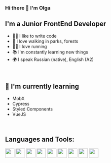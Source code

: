 ### Hi there 👋 I'm Olga

## I'm a Junior FrontEnd Developer 
- 👩‍💻 I like to write code
- 🌱 I love walking in parks, forests 
- 🏃‍♀️ I love running
- 📚 I'm constantly learning new things
- 🌍 I speak Russian (native), English (A2)

<br/>

## 🌱 I'm currently learning
- MobX
- Cypress
- Styled Components  
- VueJS

<br/>

## Languages and Tools:
<p>
<img height=30 src="https://cdn.jsdelivr.net/gh/devicons/devicon/icons/html5/html5-original.svg" />  
<img height=30 src="https://cdn.jsdelivr.net/gh/devicons/devicon/icons/css3/css3-original.svg" /> 
<img height=30 src="https://cdn.jsdelivr.net/gh/devicons/devicon/icons/sass/sass-original.svg" />
<img height=30 src="https://cdn.jsdelivr.net/gh/devicons/devicon/icons/javascript/javascript-original.svg" />                    
<img height=30 src ="https://cdn.jsdelivr.net/gh/devicons/devicon/icons/react/react-original.svg" />
<img height=30 src="https://cdn.jsdelivr.net/gh/devicons/devicon/icons/redux/redux-original.svg" /> 
<img  height=30 src="https://cdn.jsdelivr.net/gh/devicons/devicon/icons/typescript/typescript-original.svg" /> 
<img height=30 src="https://gw.alipayobjects.com/zos/rmsportal/KDpgvguMpGfqaHPjicRK.svg">               
<img height=30 src="https://cdn.jsdelivr.net/gh/devicons/devicon/icons/github/github-original.svg" />
</p>



